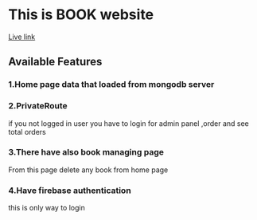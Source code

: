 # This is BOOK  website

[Live link](https://book-shop-byfazle.web.app)

## Available Features

### 1.Home page data that loaded from mongodb server

### 2.PrivateRoute
if you not logged in user you have to login for admin panel ,order and see total orders


### 3.There have also book managing page
From this page delete any book from home page 


### 4.Have firebase authentication

this is only way to login


